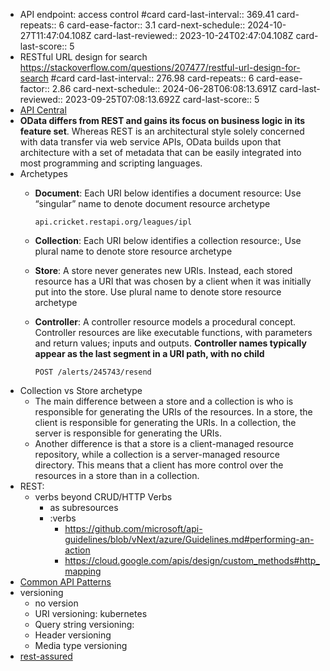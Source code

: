 - API endpoint:  access control #card
  card-last-interval:: 369.41
  card-repeats:: 6
  card-ease-factor:: 3.1
  card-next-schedule:: 2024-10-27T11:47:04.108Z
  card-last-reviewed:: 2023-10-24T02:47:04.108Z
  card-last-score:: 5
- RESTful URL design for search https://stackoverflow.com/questions/207477/restful-url-design-for-search #card
  card-last-interval:: 276.98
  card-repeats:: 6
  card-ease-factor:: 2.86
  card-next-schedule:: 2024-06-28T06:08:13.691Z
  card-last-reviewed:: 2023-09-25T07:08:13.692Z
  card-last-score:: 5
- [API Central](https://medium.com/api-center)
- **OData differs from REST and gains its focus on business logic in its feature set**. Whereas REST is an architectural style solely concerned with data transfer via web service APIs, OData builds upon that architecture with a set of metadata that can be easily integrated into most programming and scripting languages.
- Archetypes
	- **Document**: Each URI below identifies a document resource: Use “singular” name to denote document resource archetype
	  
	  ```HTTP
	  api.cricket.restapi.org/leagues/ipl
	  ```
	- **Collection**: Each URI below identifies a collection resource:, Use plural name to denote store resource archetype
	- **Store**: A store never generates new URIs. Instead, each stored resource has a URI that was chosen by a client when it was initially put into the store. Use plural name to denote store resource archetype
	- **Controller**: A controller resource models a procedural concept. Controller resources are like executable functions, with parameters and return values; inputs and outputs. **Controller names typically appear as the last segment in a URI path, with no child**
	  
	  ```HTTP
	  POST /alerts/245743/resend
	  ```
- Collection vs Store archetype
	- The main difference between a store and a collection is who is responsible for generating the URIs of the resources. In a store, the client is responsible for generating the URIs. In a collection, the server is responsible for generating the URIs.
	- Another difference is that a store is a client-managed resource repository, while a collection is a server-managed resource directory. This means that a client has more control over the resources in a store than in a collection.
- REST:
	- verbs beyond CRUD/HTTP Verbs
		- as subresources
		- :verbs
			- https://github.com/microsoft/api-guidelines/blob/vNext/azure/Guidelines.md#performing-an-action
			- https://cloud.google.com/apis/design/custom_methods#http_mapping
- [Common API Patterns](https://github.com/microsoft/api-guidelines/blob/vNext/azure/Guidelines.md#common-api-patterns)
- versioning
	- no version
	- URI versioning: kubernetes
	- Query string versioning:
	- Header versioning
	- Media type versioning
- [rest-assured](https://rest-assured.io/)